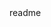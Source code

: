<snippet>
  <content><![CDATA[
# ${1:Floating lb}
Provide a floating view on top of all application and specific click function as opening a webview.
## Installation
Clone and import into your project.
## Usage
1. Provide `UrlBuilder` object with your `accessToken`. 
This class also supported to add more info such as: 
+ `homeUrl`: url of the support page
+ `extras`: extra future params for url
## Contributing
Its me
## History
22-11-2016: add source code. v1
]]></content>
  <tabTrigger>readme</tabTrigger>
</snippet>

